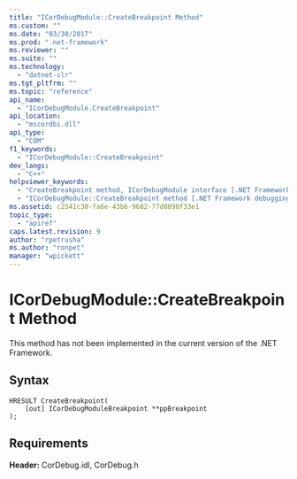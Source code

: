 ```yaml
---
title: "ICorDebugModule::CreateBreakpoint Method"
ms.custom: ""
ms.date: "03/30/2017"
ms.prod: ".net-framework"
ms.reviewer: ""
ms.suite: ""
ms.technology: 
  - "dotnet-clr"
ms.tgt_pltfrm: ""
ms.topic: "reference"
api_name: 
  - "ICorDebugModule.CreateBreakpoint"
api_location: 
  - "mscordbi.dll"
api_type: 
  - "COM"
f1_keywords: 
  - "ICorDebugModule::CreateBreakpoint"
dev_langs: 
  - "C++"
helpviewer_keywords: 
  - "CreateBreakpoint method, ICorDebugModule interface [.NET Framework debugging]"
  - "ICorDebugModule::CreateBreakpoint method [.NET Framework debugging]"
ms.assetid: c2541c30-fa6e-43b6-9682-77d8898f33e1
topic_type: 
  - "apiref"
caps.latest.revision: 9
author: "rpetrusha"
ms.author: "ronpet"
manager: "wpickett"
---
```

# ICorDebugModule::CreateBreakpoint Method
This method has not been implemented in the current version of the .NET Framework.  
  
## Syntax  
  
```  
HRESULT CreateBreakpoint(  
    [out] ICorDebugModuleBreakpoint **ppBreakpoint  
);  
```  
  
## Requirements  
 **Header:** CorDebug.idl, CorDebug.h
